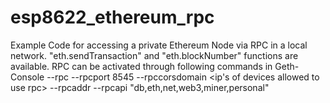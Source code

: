 # esp8622_ethereum_rpc

Example Code for accessing a private Ethereum Node via RPC in a local network. "eth.sendTransaction" and "eth.blockNumber" functions are available.
RPC can be activated through following commands in Geth-Console
--rpc --rpcport 8545 --rpccorsdomain <ip's of devices allowed to use rpc> --rpcaddr   --rpcapi "db,eth,net,web3,miner,personal"
